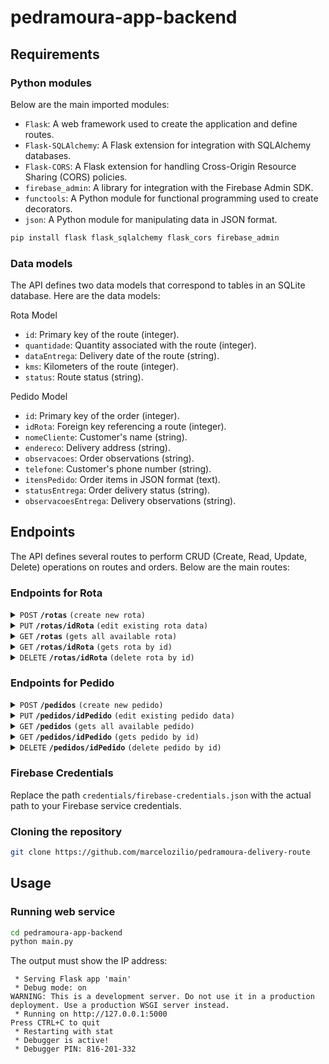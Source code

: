 # pedramoura-app-backend

## Requirements
### Python modules

Below are the main imported modules:

* ``Flask``: A web framework used to create the application and define routes.
* ``Flask-SQLAlchemy``: A Flask extension for integration with SQLAlchemy databases.
* ``Flask-CORS``: A Flask extension for handling Cross-Origin Resource Sharing (CORS) policies.
* ``firebase_admin``: A library for integration with the Firebase Admin SDK.
* ``functools``: A Python module for functional programming used to create decorators.
* ``json``: A Python module for manipulating data in JSON format.

```bash
pip install flask flask_sqlalchemy flask_cors firebase_admin
```

### Data models

The API defines two data models that correspond to tables in an SQLite database. Here are the data models:

Rota Model
* ``id``: Primary key of the route (integer).
* ``quantidade``: Quantity associated with the route (integer).
* ``dataEntrega``: Delivery date of the route (string).
* ``kms``: Kilometers of the route (integer).
* ``status``: Route status (string).

Pedido Model
* ``id``: Primary key of the order (integer).
* ``idRota``: Foreign key referencing a route (integer).
* ``nomeCliente``: Customer's name (string).
* ``endereco``: Delivery address (string).
* ``observacoes``: Order observations (string).
* ``telefone``: Customer's phone number (string).
* ``itensPedido``: Order items in JSON format (text).
* ``statusEntrega``: Order delivery status (string).
* ``observacoesEntrega``: Delivery observations (string).

## Endpoints
The API defines several routes to perform CRUD (Create, Read, Update, Delete) operations on routes and orders. Below are the main routes:

### Endpoints for Rota

<details>
 <summary><code>POST</code> <code><b>/rotas</b></code> <code>(create new rota)</code></summary>

##### Parameters

> | name      |  type     | data type               | description                                                           |
> |-----------|-----------|-------------------------|-----------------------------------------------------------------------|
> | None      |  required | object (JSON)           | N/A  |


##### Responses

> | http code     | content-type                      | response                                                            |
> |---------------|-----------------------------------|---------------------------------------------------------------------|
> | `200`         | `application/json`                | { "message": "Rota criada com sucesso, ID: X" }                     |


##### JSON object example
```json
{
    "quantidade": 10,
    "dataEntrega": "09/10/2023",
    "kms": 492,
    "status": "EM_PREPARACAO"
}
```

</details>


<details>
 <summary><code>PUT</code> <code><b>/rotas/idRota</b></code> <code>(edit existing rota data)</code></summary>

##### Parameters

> | name      |  type     | data type               | description                                                           |
> |-----------|-----------|-------------------------|-----------------------------------------------------------------------|
> | idRota    |  required | required | int ($int64) | rota ID                                                           |


##### Responses

> | http code     | content-type                      | response                                                            |
> |---------------|-----------------------------------|---------------------------------------------------------------------|
> | `200`         | `application/json`                | { "message": "Rota atualizada com sucesso, ID: X" }                 |
> | `404`         | `application/json`                | { "message": "Rota não encontrada, ID: X" }                         |

</details>


<details>
 <summary><code>GET</code> <code><b>/rotas</b></code> <code>(gets all available rota)</code></summary>

##### Parameters

> None

##### Responses

> | http code     | content-type                      | response                                                            |
> |---------------|-----------------------------------|---------------------------------------------------------------------|
> | `200`         | `application/json`                | JSON containing all available rota                              |

</details>


<details>
 <summary><code>GET</code> <code><b>/rotas/idRota</b></code> <code>(gets rota by id)</code></summary>

##### Parameters

> | name      |  type     | data type               | description                                                           |
> |-----------|-----------|-------------------------|-----------------------------------------------------------------------|
> | idRota    |  required | required | int ($int64) | rota ID                                                           |

##### Responses

> | http code     | content-type                      | response                                                            |
> |---------------|-----------------------------------|---------------------------------------------------------------------|
> | `200`         | `application/json`                | JSON containing rota data                                       |
> | `404`         | `application/json`                | { "message": "Rota não encontrada, ID: X" }                         |

</details>


<details>
 <summary><code>DELETE</code> <code><b>/rotas/idRota</b></code> <code>(delete rota by id)</code></summary>

##### Parameters

> | name      |  type     | data type               | description                                                           |
> |-----------|-----------|-------------------------|-----------------------------------------------------------------------|
> | idRota    |  required | required | int ($int64) | rota ID                                                           |

##### Responses

> | http code     | content-type                      | response                                                            |
> |---------------|-----------------------------------|---------------------------------------------------------------------|
> | `200`         | `application/json`                | { "message": "Rota excluída com sucesso, ID: X" }                   |
> | `404`         | `application/json`                | { "message": "Rota não encontrada, ID: X" }                         |

</details>


### Endpoints for Pedido

<details>
 <summary><code>POST</code> <code><b>/pedidos</b></code> <code>(create new pedido)</code></summary>

##### Parameters

> | name      |  type     | data type               | description                                                           |
> |-----------|-----------|-------------------------|-----------------------------------------------------------------------|
> | None      |  required | object (JSON)           | N/A  |


##### Responses

> | http code     | content-type                      | response                                                            |
> |---------------|-----------------------------------|---------------------------------------------------------------------|
> | `200`         | `application/json`                | { "message": "Pedido criado com sucesso, ID: X" }                   |


##### JSON object example
```json
{
    "idRota": 3,
    "nomeCliente": "Vinicius Keller",
    "endereco": "Av dos Estados 430, Sao Sebastiao do Cai",
    "observacoes": "testes",
    "telefone": "51 997264859",
    "itensPedido": ["5 kg - Contra File", "5 kg - File Mignon"],
    "statusEntrega": "PRONTO_PARA_ENTREGA",
    "observacoesEntrega": "testes"
}
```

</details>


<details>
 <summary><code>PUT</code> <code><b>/pedidos/idPedido</b></code> <code>(edit existing pedido data)</code></summary>

##### Parameters

> | name      |  type     | data type               | description                                                           |
> |-----------|-----------|-------------------------|-----------------------------------------------------------------------|
> | idPedido  |  required | required | int ($int64) | pedido ID                                                         |


##### Responses

> | http code     | content-type                      | response                                                            |
> |---------------|-----------------------------------|---------------------------------------------------------------------|
> | `200`         | `application/json`                | { "message": "Pedido atualizado com sucesso, ID: X" }               |
> | `404`         | `application/json`                | { "message": "Pedido não encontrado, ID: X" }                       |

</details>


<details>
 <summary><code>GET</code> <code><b>/pedidos</b></code> <code>(gets all available pedido)</code></summary>

##### Parameters

> None

##### Responses

> | http code     | content-type                      | response                                                            |
> |---------------|-----------------------------------|---------------------------------------------------------------------|
> | `200`         | `application/json`                | JSON containing all available pedido                            |

</details>


<details>
 <summary><code>GET</code> <code><b>/pedidos/idPedido</b></code> <code>(gets pedido by id)</code></summary>

##### Parameters

> | name      |  type     | data type               | description                                                           |
> |-----------|-----------|-------------------------|-----------------------------------------------------------------------|
> | idPedido  |  required | required | int ($int64) | pedido ID                                                         |

##### Responses

> | http code     | content-type                      | response                                                            |
> |---------------|-----------------------------------|---------------------------------------------------------------------|
> | `200`         | `application/json`                | JSON containing pedido data                                     |
> | `404`         | `application/json`                | { "message": "Pedido não encontrado, ID: X" }                       |

</details>


<details>
 <summary><code>DELETE</code> <code><b>/pedidos/idPedido</b></code> <code>(delete pedido by id)</code></summary>

##### Parameters

> | name      |  type     | data type               | description                                                           |
> |-----------|-----------|-------------------------|-----------------------------------------------------------------------|
> | pedidos   |  required | required | int ($int64) | pedido ID                                                         |

##### Responses

> | http code     | content-type                      | response                                                            |
> |---------------|-----------------------------------|---------------------------------------------------------------------|
> | `200`         | `application/json`                | { "message": "Pedido excluído com sucesso, ID: X" }                 |
> | `404`         | `application/json`                | { "message": "Pedido não encontrado, ID: X" }                       |

</details> 

### Firebase Credentials

Replace the path ```credentials/firebase-credentials.json``` with the actual path to your Firebase service credentials.

### Cloning the repository
```bash
git clone https://github.com/marcelozilio/pedramoura-delivery-route
```

## Usage
### Running web service
```bash
cd pedramoura-app-backend
python main.py
```
The output must show the IP address:
```console
 * Serving Flask app 'main'
 * Debug mode: on
WARNING: This is a development server. Do not use it in a production deployment. Use a production WSGI server instead.
 * Running on http://127.0.0.1:5000
Press CTRL+C to quit
 * Restarting with stat
 * Debugger is active!
 * Debugger PIN: 816-201-332

```